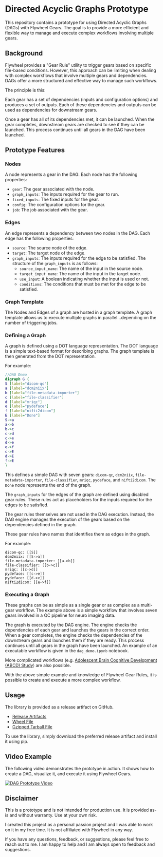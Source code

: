 # Directed Acyclic Graphs Prototype

This repository contains a prototype for using Directed Acyclic Graphs (DAGs) with
Flywheel Gears. The goal is to provide a more efficient and flexible way to manage and
execute complex workflows involving multiple gears.

## Background

Flywheel provides a "Gear Rule" utility to trigger gears based on specific file-based
conditions. However, this approach can be limiting when dealing with complex workflows
that involve multiple gears and dependencies. DAGs offer a more structured and effective
way to manage such workflows.

The principle is this:

Each gear has a set of dependencies (inputs and configuration options) and produces a
set of outputs. Each of these dependencies and outputs can be used as dependencies for
downstream gears.

Once a gear has all of its dependencies met, it can be launched. When the gear
completes, downstream gears are checked to see if they can be launched. This process
continues until all gears in the DAG have been launched.

## Prototype Features

### Nodes

A node represents a gear in the DAG. Each node has the following properties:

- `gear`: The gear associated with the node.
- `graph_inputs`: The inputs required for the gear to run.
- `fixed_inputs`: The fixed inputs for the gear.
- `config`: The configuration options for the gear.
- `job`: The job associated with the gear.

### Edges

An edge represents a dependency between two nodes in the DAG. Each edge has the following
properties:

- `source`: The source node of the edge.
- `target`: The target node of the edge.
- `graph_inputs`: The inputs required for the edge to be satisfied. The structure of the
  `graph_inputs` is as follows:
  - `source_input_name`: The name of the input in the source node.
  - `target_input_name`: The name of the input in the target node.
  - `use_input`: A boolean indicating whether the input is used or not.
  - `conditions`: The conditions that must be met for the edge to be satisfied.

### Graph Template

The Nodes and Edges of a graph are hosted in a graph template. A graph template allows
us to execute multiple graphs in parallel...depending on the number of triggering jobs.

### Defining a Graph

A graph is defined using a DOT language representation. The DOT language is a simple
text-based format for describing graphs. The graph template is then generated from the
DOT representation.

For example:

```dot
//DAG Demo
digraph G {
S [label="dicom-qc"]
a [label="dcm2niix"]
b [label="file-metadata-importer"]
c [label="file-classifier"]
d [label="mriqc"]
e [label="pydeface"]
f [label="nifti2dicom"]
E [label="Done"]
S->a
a->b
b->c
c->d
c->e
d->e
e->f
c->E
d->E
f->E
}
```

This defines a simple DAG with seven gears: `dicom-qc`, `dcm2niix`, `file-metadata-importer`,
`file-classifier`, `mriqc`, `pydeface`, and `nifti2dicom`. The `Done` node represents the
end of the graph.

The `graph_inputs` for the edges of the graph are defined using disabled gear rules.
These rules act as placeholders for the inputs required for the edges to be satisfied.

The gear rules themselves are not used in the DAG execution. Instead, the DAG engine
manages the execution of the gears based on the dependencies defined in the graph.

These gear rules have names that identifies them as edges in the graph.

For example:

```
dicom-qc: [[S]]
dcm2niix: [[S->a]]
file-metadata-importer: [[a->b]]
file-classifier: [[b->c]]
mriqc: [[c->d]]
pydeface: [[c->e]]
pydeface: [[d->e]]
nifti2dicom: [[e->f]]
```

### Executing a Graph

These graphs can be as simple as a single gear or as complex as a multi-gear workflow.
The example above is a simple workflow that involves seven gears involved in a QC
pipeline for neuro imaging data.

The graph is executed by the DAG engine. The engine checks the dependencies of each gear
and launches the gears in the correct order. When a gear completes, the engine checks
the dependencies of the downstream gears and launches them if they are ready. This
process continues until all gears in the graph have been launched. An example of an
executable workflow is given in the `dag_demo.ipynb` notebook.

More complicated workflows (e.g.
[Adolescent Brain Cognitive Development (ABCD) Study](https://www.ncbi.nlm.nih.gov/core/lw/2.0/html/tileshop_pmc/tileshop_pmc_inline.html?title=Click%20on%20image%20to%20zoom&p=PMC3&id=6981278_nihms-1543097-f0001.jpg))
are also possible.

With the above simple example and knowledge of Flywheel Gear Rules, it is possible to
create and execute a more complex workflow.

## Usage

The library is provided as a release artifact on GitHub.

- [Release Artifacts](https://github.com/joshicola/public_dag_prototype/releases/tag/0.1.0)
- [Wheel File](https://github.com/joshicola/public_dag_prototype/releases/download/0.1.0/dag_objects-0.1.0-py3-none-any.whl)
- [Gzipped Tarball File](https://github.com/joshicola/public_dag_prototype/releases/download/0.1.0/dag_objects-0.1.0.tar.gz)

To use the library, simply download the preferred release artifact and install it using
pip.

## Video Example

The following video demonstrates the prototype in action. It shows how to create a DAG,
visualize it, and execute it using Flywheel Gears.

[![DAG Prototype Video](https://img.youtube.com/vi/_0JUfkzFlS0/0.jpg)](https://www.youtube.com/watch?v=_0JUfkzFlS0)

## Disclaimer

This is a prototype and is not intended for production use. It is provided as-is and
without warranty. Use at your own risk.

I created this project as a personal passion project and I was able to work on it in my
free time. It is not affiliated with Flywheel in any way.

If you have any questions, feedback, or suggestions, please feel free to reach out to
me. I am happy to help and I am always open to feedback and suggestions.
